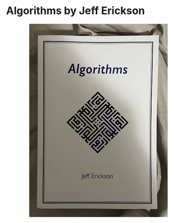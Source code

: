 # Algorithms by Jeff Erickson #

<p align="center">
    <img width="75%" src="assets/algorithms_erickson.jpg" alt="Example Optimization"/>
</p>
